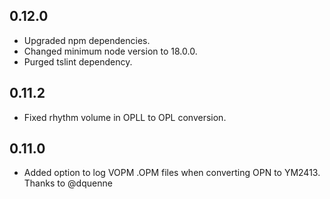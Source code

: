## 0.12.0
- Upgraded npm dependencies.
- Changed minimum node version to 18.0.0.
- Purged tslint dependency.

## 0.11.2
- Fixed rhythm volume in OPLL to OPL conversion.

## 0.11.0
- Added option to log VOPM .OPM files when converting OPN to YM2413. Thanks to @dquenne